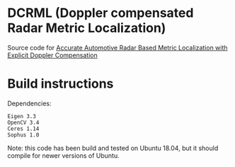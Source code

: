 # DCRML (Doppler compensated Radar Metric Localization)
Source code for [Accurate Automotive Radar Based Metric Localization with Explicit Doppler Compensation](https://arxiv.org/abs/2112.14887)

# Build instructions
Dependencies:
```
Eigen 3.3
OpenCV 3.4
Ceres 1.14
Sophus 1.0
```
Note: this code has been build and tested on Ubuntu 18.04, but it should compile for newer versions of Ubuntu.



